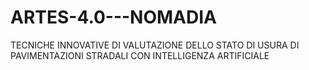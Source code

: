 # ARTES-4.0---NOMADIA
TECNICHE INNOVATIVE DI VALUTAZIONE DELLO STATO DI USURA DI PAVIMENTAZIONI STRADALI CON INTELLIGENZA ARTIFICIALE
